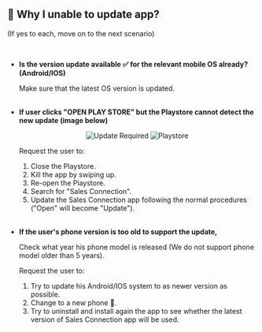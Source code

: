 
## 🚨 Why I unable to update app?
<aside>
(If yes to each, move on to the next scenario)
    
<br> <!-- Adding one line space -->

- **Is the version update available ✅ for the relevant mobile OS already? (Android/IOS)**<br>

  Make sure that the latest OS version is updated.<br><br>

- **If user clicks "OPEN PLAY STORE" but the Playstore cannot detect the new update (image below)**<br>

  <p align="center">
    <img src="https://github.com/SalesConnection/support-docs/blob/main/docs/Unable%20update%20app%201.png?raw=true" alt="Update Required">
    <img src="https://github.com/SalesConnection/support-docs/blob/main/docs/Unable%20update%20app%202.png?raw=true" alt="Playstore">
  </p>
  
  Request the user to:
  
  1. Close the Playstore.<br>
  2. Kill the app by swiping up.<br>
  3. Re-open the Playstore.<br>
  4. Search for "Sales Connection".<br>
  5. Update the Sales Connection app following the normal procedures ("Open" will become "Update").<br><br>

- **If the user's phone version is too old to support the update,**<br>

  Check what year his phone model is released (We do not support phone model older than 5 years).<br>
  
  Request the user to:
  
  1. Try to update his Android/IOS system to as newer version as possible.<br>
  2. Change to a new phone 📱.<br>
  3. Try to uninstall and install again the app to see whether the latest version of Sales Connection app will be used.<br><br>

</aside>
